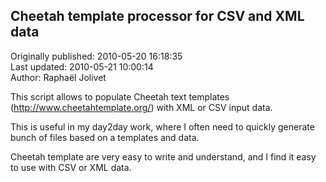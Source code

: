 ## Cheetah template processor for CSV and XML data  
Originally published: 2010-05-20 16:18:35  
Last updated: 2010-05-21 10:00:14  
Author: Raphaël Jolivet  
  
This script allows to populate Cheetah text templates (http://www.cheetahtemplate.org/) with XML or CSV input data.

This is useful in my day2day work, where I often need to quickly generate bunch of files based on a templates and data.

Cheetah template are very easy to write and understand, and I find it easy to use with CSV or XML data.
